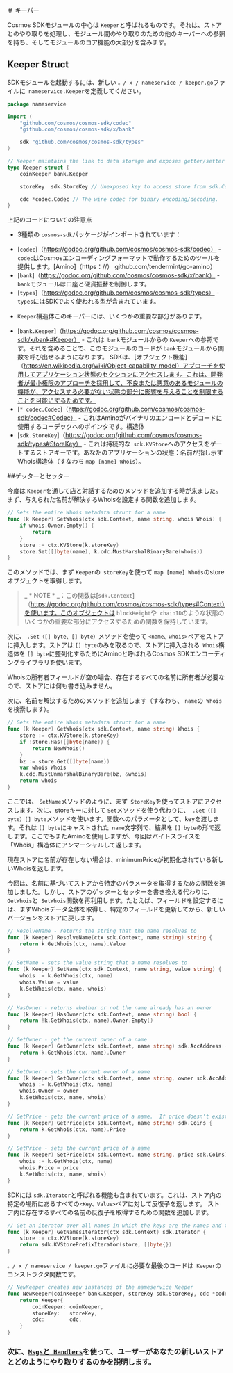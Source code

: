 ＃ キーパー

Cosmos SDKモジュールの中心は `Keeper`と呼ばれるものです。それは、ストアとのやり取りを処理し、モジュール間のやり取りのための他のキーパーへの参照を持ち、そしてモジュールのコア機能の大部分を含みます。

## Keeper Struct

SDKモジュールを起動するには、新しい `。/ x / nameservice / keeper.go`ファイルに` nameservice.Keeper`を定義してください。

```go
package nameservice

import (
	"github.com/cosmos/cosmos-sdk/codec"
	"github.com/cosmos/cosmos-sdk/x/bank"

	sdk "github.com/cosmos/cosmos-sdk/types"
)

// Keeper maintains the link to data storage and exposes getter/setter methods for the various parts of the state machine
type Keeper struct {
	coinKeeper bank.Keeper

	storeKey  sdk.StoreKey // Unexposed key to access store from sdk.Context

	cdc *codec.Codec // The wire codec for binary encoding/decoding.
}
```

上記のコードについての注意点

* 3種類の `cosmos-sdk`パッケージがインポートされています：
 -  [`codec`]（https://godoc.org/github.com/cosmos/cosmos-sdk/codec） - ` codec`はCosmosエンコーディングフォーマットで動作するためのツールを提供します。[Amino]（https：//） github.com/tendermint/go-amino）
 -  [`bank`]（https://godoc.org/github.com/cosmos/cosmos-sdk/x/bank） - ` bank`モジュールは口座と硬貨振替を制御します。
 -  [`types`]（https://godoc.org/github.com/cosmos/cosmos-sdk/types） - ` types`にはSDKでよく使われる型が含まれています。
* `Keeper`構造体このキーパーには、いくつかの重要な部分があります。
 -  [`bank.Keeper`]（https://godoc.org/github.com/cosmos/cosmos-sdk/x/bank#Keeper） - これは` bank`モジュールからの `Keeper`への参照です。それを含めることで、このモジュールのコードが `bank`モジュールから関数を呼び出せるようになります。 SDKは、[オブジェクト機能]（https://en.wikipedia.org/wiki/Object-capability_model）アプローチを使用してアプリケーション状態のセクションにアクセスします。これは、開発者が最小権限のアプローチを採用して、不良または悪意のあるモジュールの機能が、アクセスする必要がない状態の部分に影響を与えることを制限することを可能にするためです。
 -  [`* codec.Codec`]（https://godoc.org/github.com/cosmos/cosmos-sdk/codec#Codec） - これはAminoがバイナリのエンコードとデコードに使用するコーデックへのポインタです。構造体
 -  [`sdk.StoreKey`]（https://godoc.org/github.com/cosmos/cosmos-sdk/types#StoreKey） - これは持続的な` sdk.KVStore`へのアクセスをゲートするストアキーです。あなたのアプリケーションの状態：名前が指し示すWhois構造体（すなわち `map [name] Whois`）。

##ゲッターとセッター

今度は `Keeper`を通して店と対話するためのメソッドを追加する時が来ました。まず、与えられた名前が解決するWhoisを設定する関数を追加します。

```go
// Sets the entire Whois metadata struct for a name
func (k Keeper) SetWhois(ctx sdk.Context, name string, whois Whois) {
	if whois.Owner.Empty() {
		return
	}
	store := ctx.KVStore(k.storeKey)
	store.Set([]byte(name), k.cdc.MustMarshalBinaryBare(whois))
}
```

このメソッドでは、まず `Keeper`の` storeKey`を使って `map [name] Whois`のstoreオブジェクトを取得します。

> _ * NOTE * _：この関数は[`sdk.Context`]（https://godoc.org/github.com/cosmos/cosmos-sdk/types#Context）を使います。このオブジェクトは `blockHeight`や` chainID`のような状態のいくつかの重要な部分にアクセスするための関数を保持しています。

次に、 `.Set（[] byte、[] byte）`メソッドを使って `<name、whois>`ペアをストアに挿入します。ストアは `[] byte`のみを取るので、ストアに挿入される` Whois`構造体を `[] byte`に整列化するためにAminoと呼ばれるCosmos SDKエンコーディングライブラリを使います。

Whoisの所有者フィールドが空の場合、存在するすべての名前に所有者が必要なので、ストアには何も書き込みません。

次に、名前を解決するためのメソッドを追加します（すなわち、 `name`の` Whois`を検索します）。

```go
// Gets the entire Whois metadata struct for a name
func (k Keeper) GetWhois(ctx sdk.Context, name string) Whois {
	store := ctx.KVStore(k.storeKey)
	if !store.Has([]byte(name)) {
		return NewWhois()
	}
	bz := store.Get([]byte(name))
	var whois Whois
	k.cdc.MustUnmarshalBinaryBare(bz, &whois)
	return whois
}
```

ここでは、 `SetName`メソッドのように、まず` StoreKey`を使ってストアにアクセスします。次に、storeキーに対して `Set`メソッドを使う代わりに、` .Get（[] byte）[] byte`メソッドを使います。関数へのパラメータとして、keyを渡します。それは `[] byte`にキャストされた` name`文字列で、結果を `[] byte`の形で返します。ここでもまたAminoを使用しますが、今回はバイトスライスを「Whois」構造体にアンマーシャルして返します。

現在ストアに名前が存在しない場合は、minimumPriceが初期化されている新しいWhoisを返します。

今回は、名前に基づいてストアから特定のパラメータを取得するための関数を追加しました。しかし、ストアのゲッターとセッターを書き換える代わりに、 `GetWhois`と` SetWhois`関数を再利用します。たとえば、フィールドを設定するには、まずWhoisデータ全体を取得し、特定のフィールドを更新してから、新しいバージョンをストアに戻します。
```go
// ResolveName - returns the string that the name resolves to
func (k Keeper) ResolveName(ctx sdk.Context, name string) string {
	return k.GetWhois(ctx, name).Value
}

// SetName - sets the value string that a name resolves to
func (k Keeper) SetName(ctx sdk.Context, name string, value string) {
	whois := k.GetWhois(ctx, name)
	whois.Value = value
	k.SetWhois(ctx, name, whois)
}

// HasOwner - returns whether or not the name already has an owner
func (k Keeper) HasOwner(ctx sdk.Context, name string) bool {
	return !k.GetWhois(ctx, name).Owner.Empty()
}

// GetOwner - get the current owner of a name
func (k Keeper) GetOwner(ctx sdk.Context, name string) sdk.AccAddress {
	return k.GetWhois(ctx, name).Owner
}

// SetOwner - sets the current owner of a name
func (k Keeper) SetOwner(ctx sdk.Context, name string, owner sdk.AccAddress) {
	whois := k.GetWhois(ctx, name)
	whois.Owner = owner
	k.SetWhois(ctx, name, whois)
}

// GetPrice - gets the current price of a name.  If price doesn't exist yet, set to 1nametoken.
func (k Keeper) GetPrice(ctx sdk.Context, name string) sdk.Coins {
	return k.GetWhois(ctx, name).Price
}

// SetPrice - sets the current price of a name
func (k Keeper) SetPrice(ctx sdk.Context, name string, price sdk.Coins) {
	whois := k.GetWhois(ctx, name)
	whois.Price = price
	k.SetWhois(ctx, name, whois)
}
```
SDKには `sdk.Iterator`と呼ばれる機能も含まれています。これは、ストア内の特定の場所にあるすべての` <Key、Value> `ペアに対して反復子を返します。
ストア内に存在するすべての名前の反復子を取得するための関数を追加します。

```go
// Get an iterator over all names in which the keys are the names and the values are the whois
func (k Keeper) GetNamesIterator(ctx sdk.Context) sdk.Iterator {
	store := ctx.KVStore(k.storeKey)
	return sdk.KVStorePrefixIterator(store, []byte{})
}
```

`。/ x / nameservice / keeper.go`ファイルに必要な最後のコードは` Keeper`のコンストラクタ関数です。

```go
// NewKeeper creates new instances of the nameservice Keeper
func NewKeeper(coinKeeper bank.Keeper, storeKey sdk.StoreKey, cdc *codec.Codec) Keeper {
	return Keeper{
		coinKeeper: coinKeeper,
		storeKey:   storeKey,
		cdc:        cdc,
	}
}
```

### 次に、[`Msgs`と` Handlers`](msgs-handlers.md)を使って、ユーザーがあなたの新しいストアとどのようにやり取りするのかを説明します。